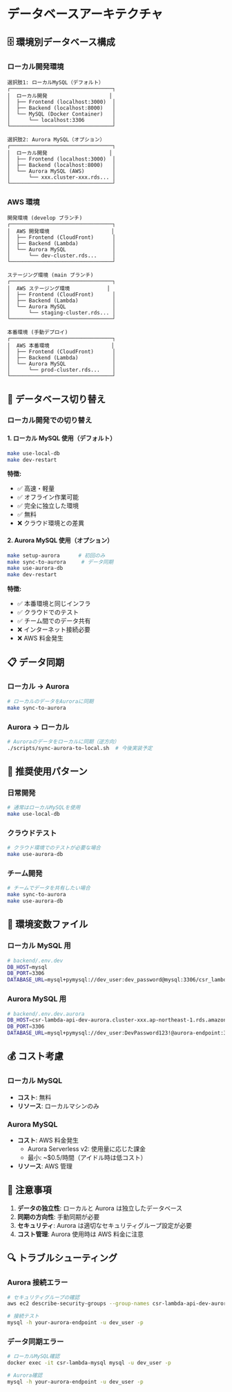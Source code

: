 # データベースアーキテクチャ

## 🗄️ 環境別データベース構成

### ローカル開発環境

```
選択肢1: ローカルMySQL（デフォルト）
┌─────────────────────────────────┐
│  ローカル開発                    │
│  ├── Frontend (localhost:3000)  │
│  ├── Backend (localhost:8000)   │
│  └── MySQL (Docker Container)   │
│      └── localhost:3306         │
└─────────────────────────────────┘

選択肢2: Aurora MySQL（オプション）
┌─────────────────────────────────┐
│  ローカル開発                    │
│  ├── Frontend (localhost:3000)  │
│  ├── Backend (localhost:8000)   │
│  └── Aurora MySQL (AWS)         │
│      └── xxx.cluster-xxx.rds... │
└─────────────────────────────────┘
```

### AWS 環境

```
開発環境 (develop ブランチ)
┌─────────────────────────────────┐
│  AWS 開発環境                    │
│  ├── Frontend (CloudFront)      │
│  ├── Backend (Lambda)           │
│  └── Aurora MySQL               │
│      └── dev-cluster.rds...     │
└─────────────────────────────────┘

ステージング環境 (main ブランチ)
┌─────────────────────────────────┐
│  AWS ステージング環境            │
│  ├── Frontend (CloudFront)      │
│  ├── Backend (Lambda)           │
│  └── Aurora MySQL               │
│      └── staging-cluster.rds... │
└─────────────────────────────────┘

本番環境 (手動デプロイ)
┌─────────────────────────────────┐
│  AWS 本番環境                    │
│  ├── Frontend (CloudFront)      │
│  ├── Backend (Lambda)           │
│  └── Aurora MySQL               │
│      └── prod-cluster.rds...    │
└─────────────────────────────────┘
```

## 🔄 データベース切り替え

### ローカル開発での切り替え

#### 1. ローカル MySQL 使用（デフォルト）

```bash
make use-local-db
make dev-restart
```

**特徴:**

- ✅ 高速・軽量
- ✅ オフライン作業可能
- ✅ 完全に独立した環境
- ✅ 無料
- ❌ クラウド環境との差異

#### 2. Aurora MySQL 使用（オプション）

```bash
make setup-aurora      # 初回のみ
make sync-to-aurora     # データ同期
make use-aurora-db
make dev-restart
```

**特徴:**

- ✅ 本番環境と同じインフラ
- ✅ クラウドでのテスト
- ✅ チーム間でのデータ共有
- ❌ インターネット接続必要
- ❌ AWS 料金発生

## 📋 データ同期

### ローカル → Aurora

```bash
# ローカルのデータをAuroraに同期
make sync-to-aurora
```

### Aurora → ローカル

```bash
# Auroraのデータをローカルに同期（逆方向）
./scripts/sync-aurora-to-local.sh  # 今後実装予定
```

## 🎯 推奨使用パターン

### 日常開発

```bash
# 通常はローカルMySQLを使用
make use-local-db
```

### クラウドテスト

```bash
# クラウド環境でのテストが必要な場合
make use-aurora-db
```

### チーム開発

```bash
# チームでデータを共有したい場合
make sync-to-aurora
make use-aurora-db
```

## 🔧 環境変数ファイル

### ローカル MySQL 用

```bash
# backend/.env.dev
DB_HOST=mysql
DB_PORT=3306
DATABASE_URL=mysql+pymysql://dev_user:dev_password@mysql:3306/csr_lambda_dev
```

### Aurora MySQL 用

```bash
# backend/.env.dev.aurora
DB_HOST=csr-lambda-api-dev-aurora.cluster-xxx.ap-northeast-1.rds.amazonaws.com
DB_PORT=3306
DATABASE_URL=mysql+pymysql://dev_user:DevPassword123!@aurora-endpoint:3306/csr_lambda_dev
```

## 💰 コスト考慮

### ローカル MySQL

- **コスト**: 無料
- **リソース**: ローカルマシンのみ

### Aurora MySQL

- **コスト**: AWS 料金発生
  - Aurora Serverless v2: 使用量に応じた課金
  - 最小: ~$0.5/時間（アイドル時は低コスト）
- **リソース**: AWS 管理

## 🚨 注意事項

1. **データの独立性**: ローカルと Aurora は独立したデータベース
2. **同期の方向性**: 手動同期が必要
3. **セキュリティ**: Aurora は適切なセキュリティグループ設定が必要
4. **コスト管理**: Aurora 使用時は AWS 料金に注意

## 🔍 トラブルシューティング

### Aurora 接続エラー

```bash
# セキュリティグループの確認
aws ec2 describe-security-groups --group-names csr-lambda-api-dev-aurora-sg

# 接続テスト
mysql -h your-aurora-endpoint -u dev_user -p
```

### データ同期エラー

```bash
# ローカルMySQL確認
docker exec -it csr-lambda-mysql mysql -u dev_user -p

# Aurora確認
mysql -h your-aurora-endpoint -u dev_user -p
```
